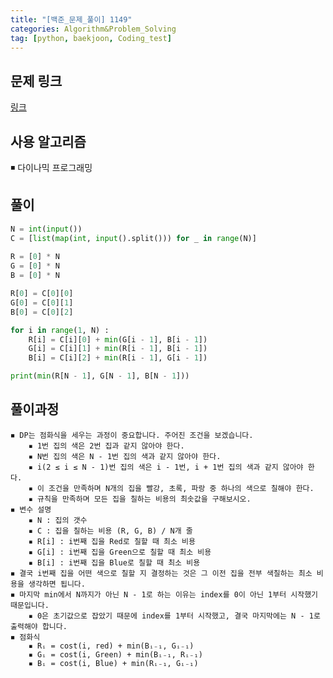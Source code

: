 ```yaml
---
title: "[백준_문제_풀이] 1149" 
categories: Algorithm&Problem_Solving
tag: [python, baekjoon, Coding_test]
---
```


## 문제 링크 

[링크](https://www.acmicpc.net/problem/1149)

## 사용 알고리즘 

◾ 다이나믹 프로그래밍

## 풀이 
```python
N = int(input())
C = [list(map(int, input().split())) for _ in range(N)]
     
R = [0] * N
G = [0] * N
B = [0] * N

R[0] = C[0][0]
G[0] = C[0][1]
B[0] = C[0][2]

for i in range(1, N) : 
    R[i] = C[i][0] + min(G[i - 1], B[i - 1])
    G[i] = C[i][1] + min(R[i - 1], B[i - 1])
    B[i] = C[i][2] + min(R[i - 1], G[i - 1])

print(min(R[N - 1], G[N - 1], B[N - 1]))
```

## 풀이과정

    ◾ DP는 점화식을 세우는 과정이 중요합니다. 주어진 조건을 보겠습니다. 
        ▪ 1번 집의 색은 2번 집과 같지 않아야 한다. 
        ▪ N번 집의 색은 N - 1번 집의 색과 같지 않아야 한다. 
        ▪ i(2 ≤ i ≤ N - 1)번 집의 색은 i - 1번, i + 1번 집의 색과 같지 않아야 한다. 
        ▪ 이 조건을 만족하며 N개의 집을 빨강, 초록, 파랑 중 하나의 색으로 칠해야 한다. 
        ▪ 규칙을 만족하며 모든 집을 칠하는 비용의 최솟값을 구해보시오. 
    ◾ 변수 설명
        ▪ N : 집의 갯수
        ▪ C : 집을 칠하는 비용 (R, G, B) / N개 줄
        ▪ R[i] : i번째 집을 Red로 칠할 때 최소 비용
        ▪ G[i] : i번째 집을 Green으로 칠할 때 최소 비용
        ▪ B[i] : i번째 집을 Blue로 칠할 때 최소 비용 
    ◾ 결국 i번째 집을 어떤 색으로 칠할 지 결정하는 것은 그 이전 집을 전부 색칠하는 최소 비용을 생각하면 됩니다. 
    ◾ 마지막 min에서 N까지가 아닌 N - 1로 하는 이유는 index를 0이 아닌 1부터 시작했기 때문입니다. 
        ▪ 0은 초기값으로 잡았기 때문에 index를 1부터 시작했고, 결국 마지막에는 N - 1로 출력해야 합니다. 
    ◾ 점화식
        ▪ Rᵢ = cost(i, red) + min(Bᵢ₋₁, Gᵢ₋₁)
        ▪ Gᵢ = cost(i, Green) + min(Bᵢ₋₁, Rᵢ₋₁)
        ▪ Bᵢ = cost(i, Blue) + min(Rᵢ₋₁, Gᵢ₋₁)